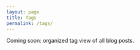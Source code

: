```yaml
---
layout: page
title: Tags
permalink: /tags/
---
```


Coming soon: organized tag view of all blog posts.
